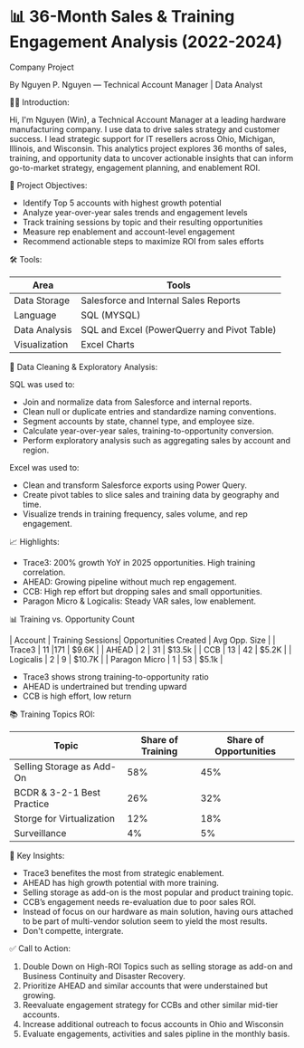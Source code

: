 # 📊 36-Month Sales & Training Engagement Analysis (2022-2024)
Company Project

By Nguyen P. Nguyen — Technical Account Manager | Data Analyst


🙋‍♂️ Introduction:

Hi, I'm Nguyen (Win), a Technical Account Manager at a leading hardware manufacturing company. I use data to drive sales strategy and customer success. I lead strategic support for IT resellers across Ohio, Michigan, Illinois, and Wisconsin. This analytics project explores 36 months of sales, training, and opportunity data to uncover actionable insights that can inform go-to-market strategy, engagement planning, and enablement ROI.


🎯 Project Objectives:

- Identify Top 5 accounts with highest growth potential
- Analyze year-over-year sales trends and engagement levels
- Track training sessions by topic and their resulting opportunities
- Measure rep enablement and account-level engagement
- Recommend actionable steps to maximize ROI from sales efforts


🛠️ Tools:
  
|  Area              |    Tools                                        |
|  ------------------|-----------------------------------------------  |
|  Data Storage      |    Salesforce and Internal Sales Reports        | 
|  Language          |    SQL (MYSQL)                                  | 
|  Data Analysis     |    SQL and Excel (PowerQuerry and Pivot Table)  |
|  Visualization     |    Excel Charts                                 |


🧹 Data Cleaning & Exploratory Analysis:

SQL was used to:
-  Join and normalize data from Salesforce and internal reports.
-  Clean null or duplicate entries and standardize naming conventions.
-  Segment accounts by state, channel type, and employee size.
-  Calculate year-over-year sales, training-to-opportunity conversion.
-  Perform exploratory analysis such as aggregating sales by account and region.


Excel was used to:
-  Clean and transform Salesforce exports using Power Query.
-  Create pivot tables to slice sales and training data by geography and time.
-  Visualize trends in training frequency, sales volume, and rep engagement.


📈 Highlights:

- Trace3: 200% growth YoY in 2025 opportunities. High training correlation.
- AHEAD: Growing pipeline without much rep engagement.
- CCB: High rep effort but dropping sales and small opportunities.
- Paragon Micro & Logicalis: Steady VAR sales, low enablement.


📊 Training vs. Opportunity Count

| Account | Training Sessions| Opportunities Created | Avg Opp. Size |
| Trace3 | 11 |171 | $9.6K |
| AHEAD | 2 | 31 | $13.5k |
| CCB | 13 | 42 | $5.2K |
| Logicalis | 2 | 9 | $10.7K |
| Paragon Micro | 1 | 53 | $5.1k |

- Trace3 shows strong training-to-opportunity ratio
- AHEAD is undertrained but trending upward
- CCB is high effort, low return


📚 Training Topics ROI:

| Topic                       | Share of Training | Share of Opportunities |
| --------------------------- | ----------------- | ---------------------- | 
| Selling Storage as Add-On   |    58%            |    45%                 |
| BCDR & 3-2-1 Best Practice  |    26%            |    32%                 |
| Storge for Virtualization   |    12%            |    18%                 |
| Surveillance                |    4%             |    5%                  |


🔎 Key Insights:

- Trace3 benefites the most from strategic enablement.
- AHEAD has high growth potential with more training.
- Selling storage as add-on is the most popular and product training topic.
- CCB’s engagement needs re-evaluation due to poor sales ROI.
- Instead of focus on our hardware as main solution, having ours attached to be part of multi-vendor solution seem to yield the most results.
- Don't compette, intergrate.

✅ Call to Action:

1. Double Down on High-ROI Topics such as selling storage as add-on and Business Continuity and Disaster Recovery.
2. Prioritize AHEAD and similar accounts that were understained but growing.
3. Reevaluate engagement strategy for CCBs and other similar mid-tier accounts.
4. Increase additional outreach to focus accounts in Ohio and Wisconsin
5. Evaluate engagements, activities and sales pipline in the monthly basis.

   

  

  
